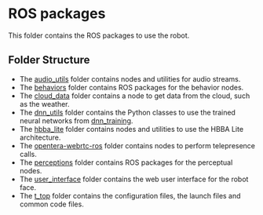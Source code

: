 # ROS packages
This folder contains the ROS packages to use the robot.

## Folder Structure
- The [audio_utils](https://github.com/introlab/audio_utils/tree/1acd1094d992aaca4e0c4f7b3fa22fac54a32729) folder contains nodes and utilities for audio streams.
- The [behaviors](behaviors) folder contains ROS packages for the behavior nodes.
- The [cloud_data](cloud_data) folder contains a node to get data from the cloud, such as the weather.
- The [dnn_utils](dnn_utils) folder contains the Python classes to use the trained neural networks from [dnn_training](../tools/dnn_training).
- The [hbba_lite](hbba_lite) folder contains nodes and utilities to use the HBBA Lite architecture.
- The [opentera-webrtc-ros](https://github.com/introlab/opentera-webrtc-ros/tree/dfbd3197be7013012243166723b2e46c0d1f70e3) folder contains nodes to perform telepresence calls.
- The [perceptions](perceptions) folder contains ROS packages for the perceptual nodes.
- The [user_interface](user_interface) folder contains the web user interface for the robot face.
- The [t_top](t_top) folder contains the configuration files, the launch files and common code files.
